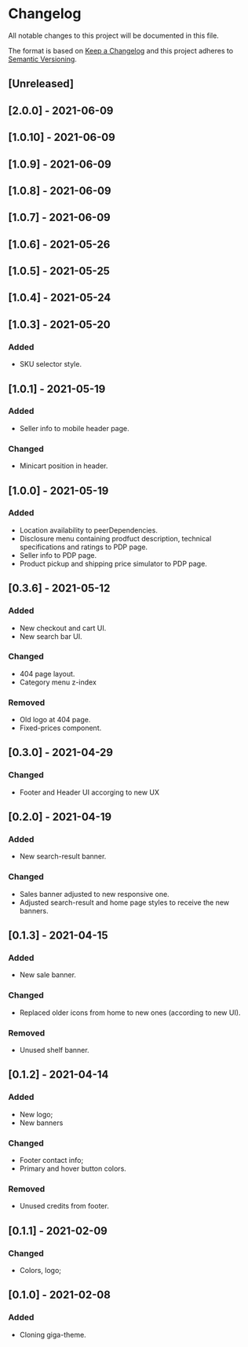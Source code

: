 # Changelog

All notable changes to this project will be documented in this file.

The format is based on [Keep a Changelog](http://keepachangelog.com/en/1.0.0/)
and this project adheres to [Semantic Versioning](http://semver.org/spec/v2.0.0.html).

## [Unreleased]

## [2.0.0] - 2021-06-09

## [1.0.10] - 2021-06-09

## [1.0.9] - 2021-06-09

## [1.0.8] - 2021-06-09

## [1.0.7] - 2021-06-09

## [1.0.6] - 2021-05-26

## [1.0.5] - 2021-05-25

## [1.0.4] - 2021-05-24

## [1.0.3] - 2021-05-20

### Added

- SKU selector style.

## [1.0.1] - 2021-05-19

### Added

- Seller info to mobile header page.

### Changed

- Minicart position in header.

## [1.0.0] - 2021-05-19

### Added

- Location availability to peerDependencies.
- Disclosure menu containing prodfuct description, technical specifications and ratings to PDP page.
- Seller info to PDP page.
- Product pickup and shipping price simulator to PDP page.

## [0.3.6] - 2021-05-12

### Added

- New checkout and cart UI.
- New search bar UI.

### Changed

- 404 page layout.
- Category menu z-index

### Removed

- Old logo at 404 page.
- Fixed-prices component.

## [0.3.0] - 2021-04-29
### Changed

- Footer and Header UI accorging to new UX

## [0.2.0] - 2021-04-19

### Added

- New search-result banner.

### Changed

- Sales banner adjusted to new responsive one.
- Adjusted search-result and home page styles to receive the new banners.

## [0.1.3] - 2021-04-15

### Added

- New sale banner.

### Changed

- Replaced older icons from home to new ones (according to new UI).

### Removed

- Unused shelf banner.

## [0.1.2] - 2021-04-14


### Added

- New logo;
- New banners

### Changed

- Footer contact info;
- Primary and hover button colors.

### Removed

- Unused credits from footer.

## [0.1.1] - 2021-02-09


### Changed

- Colors, logo;
## [0.1.0] - 2021-02-08

### Added

- Cloning giga-theme.